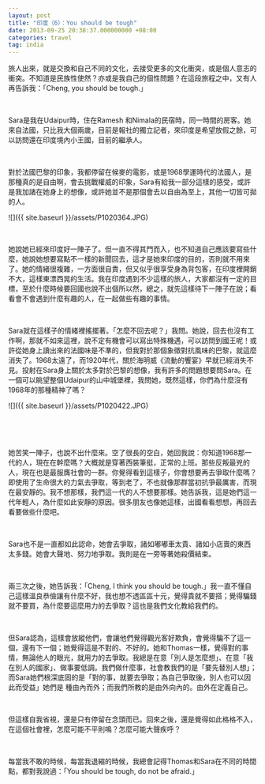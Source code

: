 ```yaml
---
layout: post 
title: "印度（6）：You should be tough" 
date: 2013-09-25 20:38:37.000000000 +08:00 
categories: travel
tag: india
---
```


旅人出來，就是交換和自己不同的文化，去接受更多的文化衝突，或是個人意志的衝突。不知道是民族性使然？亦或是我自己的個性問題？在這段旅程之中，又有人再告訴我：「Cheng, you should be tough.」
<!--more-->

&nbsp;

Sara是我在Udaipur時，住在Ramesh 和Nimala的民宿時，同一時間的房客。她來自法國，只比我大個兩歲，目前是報社的獨立記者，來印度是希望放假之餘，可以訪問還在印度境內小王國，目前的繼承人。

&nbsp;

對於法國巴黎的印象，我都停留在候麥的電影，或是1968學運時代的法國人，是那種真的是自由啊，會去挑戰權威的印象，Sara有給我一部分這樣的感受，或許是我加諸在她身上的想像，或許她並不是那個會去以自由為至上，其他一切皆可拋的人。

![]({{ site.baseurl }}/assets/P1020364.JPG)

&nbsp;

她說她已經來印度好一陣子了。但一直不得其門而入，也不知道自己應該要寫些什麼，她說她想要寫點不一樣的新聞回去，這才是她來印度的目的，否則就不用來了。她的情緒很複雜，一方面很自責，但又似乎很享受身為背包客，在印度裡開銷不大，這樣東漂西晃的生活。我在印度遇到不少這樣的旅人，大家都沒有一定的目標，至於什麼時候要回國也說不出個所以然，總之，就先這樣待下一陣子在說；看看會不會遇到什麼有趣的人，在一起做些有趣的事情。

&nbsp;

Sara就在這樣子的情緒裡搖擺著。「怎麼不回去呢？」我問。她說，回去也沒有工作啊，那就不如來這裡，說不定有機會可以寫出特殊機遇，可以訪問到國王呢！或許從她身上讀出來的法國味是不準的，但我對於那個象徵對抗風味的巴黎，就這麼消失了。1968太遠了，而1920年代，關於海明威《流動的饗宴》早就已經消失不見。投射在Sara身上關於太多對於巴黎的想像，我有許多的問題想要問Sara。在一個可以眺望整個Udaipur的山中城堡裡，我問她，既然這樣，你們為什麼沒有1968年的那種精神了嗎？

![]({{ site.baseurl }}/assets/P1020422.JPG)

&nbsp;

&nbsp;

她苦笑一陣子，也說不出什麼來。空了很長的空白，她回我說：你知道1968那一代的人，現在在幹麼嗎？大概就是穿著西裝筆挺，正常的上班。那些反叛最兇的人，現在也是最服膺社會的一群。你覺得看到這樣子，你會想要再去爭取什麼嗎？即使用了生命很大的力氣去爭取，等到老了，不也就像那群當初抗爭最厲害，而現在最安靜的。我不想那樣，我們這一代的人不想要那樣。她告訴我，這是她們這一代年輕人，為什麼如此安靜的原因。很多朋友也像她這樣，出國看看想想，再回去看要做些什麼吧。

&nbsp;

Sara也不是一直都如此認命，她會去爭取，諸如嘟嘟車太貴、諸如小店賣的東西太多錢。她會大聲地、努力地爭取。我則是在一旁等著她殺價結束。

&nbsp;

兩三次之後，她告訴我：「Cheng, I think you should be tough.」我一直不懂自己這樣溫良恭儉讓有什麼不好，我也想不透區區十元，覺得貴就不要搭；覺得騙錢就不要買，為什麼要這麼用力的去爭取？這也是我們文化教給我們的。

&nbsp;

但Sara認為，這樣會放縱他們，會讓他們覺得觀光客好欺負，會覺得騙不了這一個，還有下一個；她覺得這是不對的、不好的。她和Thomas一樣，覺得對的事情，無論他人的眼光，就用力的去爭取。我總是在意「別人是怎麼想」、在意「我在別人的國家」、做事要低調。我們做什麼事，社會教我們的是「要先替別人想」；而Sara她們根深底固的是「對的事，就要去爭取；為自己爭取後，別人也可以因此而受益」她們是 種由內而外；而我們所教的是由外向內的。由外在定義自己。

&nbsp;

但這樣自我省視，還是只有停留在念頭而已。回來之後，還是覺得如此格格不入，在這個社會裡，怎麼可能不平則鳴？怎麼可能大聲疾呼？

&nbsp;

每當我不敢的時候，每當我退縮的時候，我總會記得Thomas和Sara在不同的時間點，都對我說過：「You should be tough, do not be afraid.」

